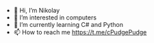 - 👋 Hi, I’m Nikolay
- 👀 I’m interested in computers
- 🌱 I’m currently learning C# and Python
- 📫 How to reach me https://t.me/cPudgePudge

<!---
shreeez/shreeez is a ✨ special ✨ repository because its `README.md` (this file) appears on your GitHub profile.
You can click the Preview link to take a look at your changes.
--->
